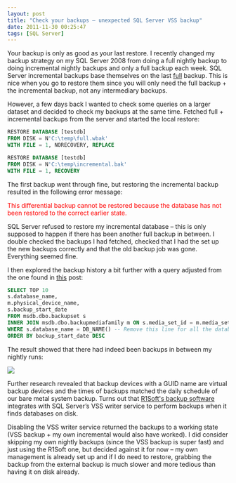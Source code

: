 ```yaml
---
layout: post
title: "Check your backups – unexpected SQL Server VSS backup"
date: 2011-11-30 00:25:47
tags: [SQL Server]
---
```


Your backup is only as good as your last restore. I recently changed my backup strategy on my SQL Server 2008 from doing a full nightly backup to doing incremental nightly backups and only a full backup each week. SQL Server incremental backups base themselves on the last <u>full</u> backup. This is nice when you go to restore them since you will only need the full backup + the incremental backup, not any intermediary backups.

However, a few days back I wanted to check some queries on a larger dataset and decided to check my backups at the same time. Fetched full + incremental backups from the server and started the local restore:

``` sql
RESTORE DATABASE [testdb]
FROM DISK = N'C:\temp\full.wbak'
WITH FILE = 1, NORECOVERY, REPLACE

RESTORE DATABASE [testdb]
FROM DISK = N'C:\temp\incremental.bak'
WITH FILE = 1, RECOVERY
```

The first backup went through fine, but restoring the incremental backup resulted in the following error message: 

<font color="#ff0000">This differential backup cannot be restored because the database has not been restored to the correct earlier state.</font> 

SQL Server refused to restore my incremental database – this is only supposed to happen if there has been another full backup in between. I double checked the backups I had fetched, checked that I had the set up the new backups correctly and that the old backup job was gone. Everything seemed fine.

I then explored the backup history a bit further with a query adjusted from the one found in [this](http://blog.sqlauthority.com/2010/11/10/sql-server-get-database-backup-history-for-a-single-database/) post:

``` sql
SELECT TOP 10
s.database_name,
m.physical_device_name,
s.backup_start_date
FROM msdb.dbo.backupset s
INNER JOIN msdb.dbo.backupmediafamily m ON s.media_set_id = m.media_set_id
WHERE s.database_name = DB_NAME() -- Remove this line for all the database
ORDER BY backup_start_date DESC
```

The result showed that there had indeed been backups in between my nightly runs:

<img src="/image_thumb_1.png" />

Further research revealed that backup devices with a GUID name are virtual backup devices and the times of backups matched the daily schedule of our bare metal system backup. Turns out that [R1Soft's backup software](http://www.r1soft.com/windows-cdp/) integrates with SQL Server’s VSS writer service to perform backups when it finds databases on disk.

Disabling the VSS writer service returned the backups to a working state (VSS backup + my own incremental would also have worked). I did consider skipping my own nightly backups (since the VSS backup is super fast) and just using the R1Soft one, but decided against it for now – my own management is already set up and if I do need to restore, grabbing the backup from the external backup is much slower and more tedious than having it on disk already.

